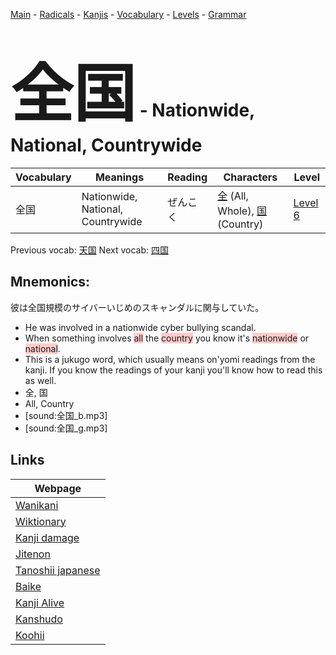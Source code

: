 <style> bigfont {font-size: 100px}</style>
[Main](../README.md) -
[Radicals](../radicals.md) -
[Kanjis](../kanjis.md) -
[Vocabulary](../vocabulary.md) -
[Levels](../levels.md) -
[Grammar](../grammar.md)
# <bigfont> 全国</bigfont> - Nationwide, National, Countrywide 

| Vocabulary | Meanings | Reading | Characters | Level |
| --- | --- | --- | --- | --- |
| 全国 | Nationwide, National, Countrywide | ぜんこく |  [全](../kanjis/全.md) (All, Whole), [国](../kanjis/国.md) (Country) | [Level 6](../levels/wk_level6.md) |

Previous vocab: [天国](天国.md) Next vocab: [四国](四国.md) 

## Mnemonics:
彼は全国規模のサイバーいじめのスキャンダルに関与していた。
* He was involved in a nationwide cyber bullying scandal.
* When something involves <span style="background-color:#ffcccb"> all</span> the <span style="background-color:#ffcccb"> country</span> you know it's <span style="background-color:#ffcccb"> nationwide</span> or <span style="background-color:#ffcccb"> national</span>.
* This is a jukugo word, which usually means on'yomi readings from the kanji. If you know the readings of your kanji you'll know how to read this as well.
* 全, 国
* All, Country
* [sound:全国_b.mp3]
* [sound:全国_g.mp3]


## Links 

| Webpage |
| --- |
| [Wanikani          ](https://www.wanikani.com/kanji/全国) |
| [Wiktionary        ](https://en.wiktionary.org/wiki/全国) |
| [Kanji damage      ](http://www.kanjidamage.com/kanji/search?utf8=✓&q=全国) |
| [Jitenon           ](https://jitenon.com/kanji/全国) |
| [Tanoshii japanese ](https://www.tanoshiijapanese.com/dictionary/kanji.cfm?k=全国) |
| [Baike             ](https://baike.baidu.com/item/全国) |
| [Kanji Alive       ](https://app.kanjialive.com/全国) |
| [Kanshudo          ](https://www.kanshudo.com/searchmn?q=全国) |
| [Koohii            ](https://kanji.koohii.com/study/kanji/全国) |
